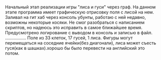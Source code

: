Начальный этап реализации игры "лиса и гуси" через граф. На данном этапе программа имеет графическую отрисовку поля с лисой на нем.
Заливал на гит хаб через консоль убунты, работаю с ней недавно, возможны некоторые косяки. Не смог разобраться с написанием скриптов, но надеюсь это исправить 
в самое ближайшее время. Предусмотрено логирование с выводом в консоль и записью в файл. 
.................
Поле из 33 клеток, 17 гусей, 1 лиса. Фигуры могут перемещаться на соседние ячейки(без диагонали), лиса может съесть гуся(как в шашках).хорошо бы было перевести на английский это потом.
